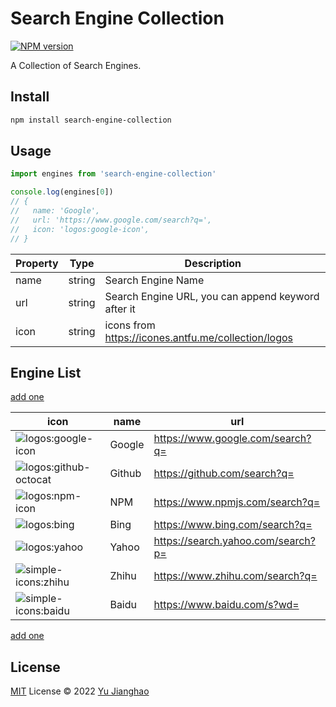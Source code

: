 # Search Engine Collection

[![NPM version](https://img.shields.io/npm/v/search-engine-collection?color=a1b858&label=)](https://www.npmjs.com/package/search-engine-collection)

A Collection of Search Engines.

## Install

```bash
npm install search-engine-collection
```

## Usage

```ts
import engines from 'search-engine-collection'

console.log(engines[0])
// {
//   name: 'Google',
//   url: 'https://www.google.com/search?q=',
//   icon: 'logos:google-icon',
// }
```

| Property | Type   | Description                                           |
| -------- | ------ | ----------------------------------------------------- |
| name     | string | Search Engine Name                                    |
| url      | string | Search Engine URL, you can append keyword after it    |
| icon     | string | icons from <https://icones.antfu.me/collection/logos> |

## Engine List

[add one](https://github.com/yujianghao/search-engine-collection/issues/new?assignees=yujianghao&labels=new-engine&title=Request+new+engine&body=Please+add+the+following+engine+to+the+list%3A%0A%0A%7C+icon+%7C+name+%7C+url+%7C%0A%7C+----+%7C+----+%7C+---+%7C%0A%7C+%5B%5Bicon%5D%5D+%7C+%5B%5Bname%5D%5D+%7C+%5B%5Burl%5D%5D+%7C%0A)

| icon | name | url |
| ---- | ---- | --- |
| ![logos:google-icon](https://api.iconify.design/logos:google-icon.svg?color=currentColor) | Google | https://www.google.com/search?q= |
| ![logos:github-octocat](https://api.iconify.design/logos:github-octocat.svg?color=currentColor) | Github | https://github.com/search?q= |
| ![logos:npm-icon](https://api.iconify.design/logos:npm-icon.svg?color=currentColor) | NPM | https://www.npmjs.com/search?q= |
| ![logos:bing](https://api.iconify.design/logos:bing.svg?color=currentColor) | Bing | https://www.bing.com/search?q= |
| ![logos:yahoo](https://api.iconify.design/logos:yahoo.svg?color=currentColor) | Yahoo | https://search.yahoo.com/search?p= |
| ![simple-icons:zhihu](https://api.iconify.design/simple-icons:zhihu.svg?color=currentColor) | Zhihu | https://www.zhihu.com/search?q= |
| ![simple-icons:baidu](https://api.iconify.design/simple-icons:baidu.svg?color=currentColor) | Baidu | https://www.baidu.com/s?wd= |

[add one](https://github.com/yujianghao/search-engine-collection/issues/new?assignees=yujianghao&labels=new-engine&title=Request+new+engine&body=Please+add+the+following+engine+to+the+list%3A%0A%0A%7C+icon+%7C+name+%7C+url+%7C%0A%7C+----+%7C+----+%7C+---+%7C%0A%7C+%5B%5Bicon%5D%5D+%7C+%5B%5Bname%5D%5D+%7C+%5B%5Burl%5D%5D+%7C%0A)

## License

[MIT](./LICENSE) License © 2022 [Yu Jianghao](https://github.com/yujianghao)
